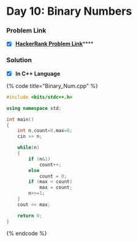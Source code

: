 # Day 10: Binary Numbers

### Problem Link <a id="problem"></a>

* [x] [**HackerRank Problem Link**](https://www.hackerrank.com/challenges/30-binary-numbers/problem)\*\*\*\*

### Solution

* [x] **In C++ Language**

{% code title="Binary\_Num.cpp" %}
```cpp
#include <bits/stdc++.h>

using namespace std;

int main()
{
    int n,count=0,max=0;
    cin >> n;

    while(n)
    {
        if (n&1)
            count++;
        else 
            count = 0;
        if (max < count)
            max = count;
        n>>=1;
    }
    cout << max;

    return 0;
}

```
{% endcode %}

